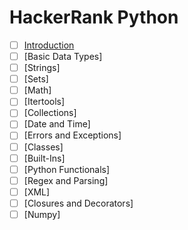# HackerRank Python

- [ ] [Introduction](https://www.hackerrank.com/domains/python/py-introduction)
- [ ] [Basic Data Types]
- [ ] [Strings]
- [ ] [Sets]
- [ ] [Math]
- [ ] [Itertools]
- [ ] [Collections]
- [ ] [Date and Time]
- [ ] [Errors and Exceptions]
- [ ] [Classes]
- [ ] [Built-Ins]
- [ ] [Python Functionals]
- [ ] [Regex and Parsing]
- [ ] [XML]
- [ ] [Closures and Decorators]
- [ ] [Numpy]
